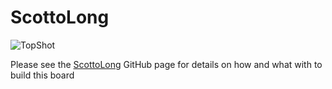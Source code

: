 # ScottoLong

![TopShot](https://user-images.githubusercontent.com/8194147/200442213-ce094beb-b315-4e57-ab6c-12bc357095db.jpg)

Please see the [ScottoLong](https://github.com/joe-scotto/scottokeebs/tree/main/ScottoLong) GitHub page for details on how and what with to build this board